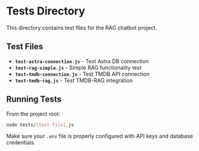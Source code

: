 # Tests Directory

This directory contains test files for the RAG chatbot project.

## Test Files

- **`test-astra-connection.js`** - Test Astra DB connection
- **`test-rag-simple.js`** - Simple RAG functionality test
- **`test-tmdb-connection.js`** - Test TMDB API connection
- **`test-tmdb-rag.js`** - Test TMDB-RAG integration

## Running Tests

From the project root:

```bash
node tests/[test-file].js
```

Make sure your `.env` file is properly configured with API keys and database credentials.

